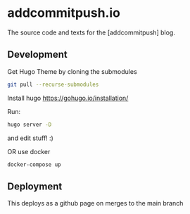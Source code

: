 # addcommitpush.io

The source code and texts for the \[addcommitpush\] blog. 


## Development

Get Hugo Theme by cloning the submodules

```bash
git pull --recurse-submodules
```


Install hugo https://gohugo.io/installation/

Run:

```bash
hugo server -D
```
and edit stuff! :) 


OR use docker

```bash
docker-compose up
```
## Deployment

This deploys as a github page on merges to the main branch
